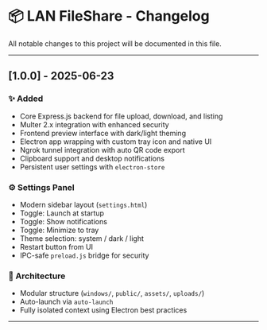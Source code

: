 # 📦 LAN FileShare - Changelog

All notable changes to this project will be documented in this file.

---

## [1.0.0] - 2025-06-23

### ✨ Added
- Core Express.js backend for file upload, download, and listing
- Multer 2.x integration with enhanced security
- Frontend preview interface with dark/light theming
- Electron app wrapping with custom tray icon and native UI
- Ngrok tunnel integration with auto QR code export
- Clipboard support and desktop notifications
- Persistent user settings with `electron-store`

### ⚙️ Settings Panel
- Modern sidebar layout (`settings.html`)
- Toggle: Launch at startup
- Toggle: Show notifications
- Toggle: Minimize to tray
- Theme selection: system / dark / light
- Restart button from UI
- IPC-safe `preload.js` bridge for security

### 🧠 Architecture
- Modular structure (`windows/`, `public/`, `assets/`, `uploads/`)
- Auto-launch via `auto-launch`
- Fully isolated context using Electron best practices

---
